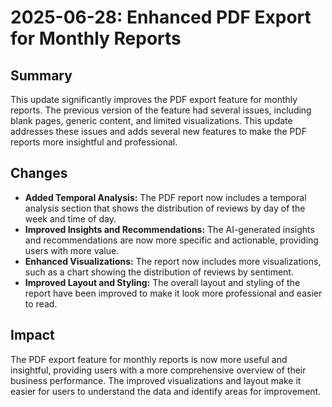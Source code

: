 # 2025-06-28: Enhanced PDF Export for Monthly Reports

## Summary

This update significantly improves the PDF export feature for monthly reports. The previous version of the feature had several issues, including blank pages, generic content, and limited visualizations. This update addresses these issues and adds several new features to make the PDF reports more insightful and professional.

## Changes

- **Added Temporal Analysis:** The PDF report now includes a temporal analysis section that shows the distribution of reviews by day of the week and time of day.
- **Improved Insights and Recommendations:** The AI-generated insights and recommendations are now more specific and actionable, providing users with more value.
- **Enhanced Visualizations:** The report now includes more visualizations, such as a chart showing the distribution of reviews by sentiment.
- **Improved Layout and Styling:** The overall layout and styling of the report have been improved to make it look more professional and easier to read.

## Impact

The PDF export feature for monthly reports is now more useful and insightful, providing users with a more comprehensive overview of their business performance. The improved visualizations and layout make it easier for users to understand the data and identify areas for improvement.